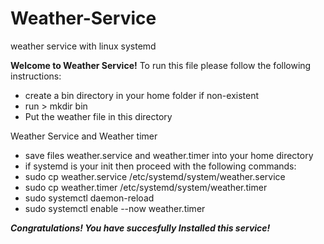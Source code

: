# Weather-Service
weather service with linux systemd

**Welcome to Weather Service!**
To run this file please follow the following instructions:
- create a bin directory in your home folder if non-existent
- run > mkdir bin
- Put the weather file in this directory

Weather Service and Weather timer
- save files weather.service and weather.timer into your home directory
- if systemd is your init then proceed with the following commands:
- sudo cp weather.service /etc/systemd/system/weather.service
- sudo cp weather.timer /etc/systemd/system/weather.timer
- sudo systemctl daemon-reload
- sudo systemctl enable --now weather.timer

***Congratulations! You have succesfully Installed this service!***
